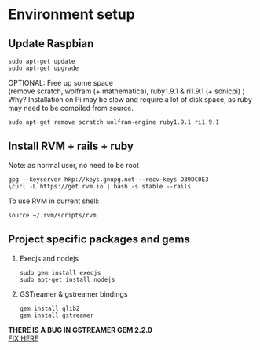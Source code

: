 Environment setup
=================

Update Raspbian
---------------

```shell
sudo apt-get update
sudo apt-get upgrade
```
    
OPTIONAL: Free up some space  
(remove scratch, wolfram (+ mathematica), ruby1.9.1 & ri1.9.1 (+ sonicpi) )  
Why? Installation on Pi may be slow and require a lot of disk space, as ruby 
may need to be compiled from source.

```shell
sudo apt-get remove scratch wolfram-engine ruby1.9.1 ri1.9.1
```
    
Install RVM + rails + ruby
--------------------------

Note: as normal user, no need to be root

```shell
gpg --keyserver hkp://keys.gnupg.net --recv-keys D39DC0E3
\curl -L https://get.rvm.io | bash -s stable --rails
```

To use RVM in current shell:

```shell
source ~/.rvm/scripts/rvm
```

Project specific packages and gems
----------------------------------

1. Execjs and nodejs

    ```shell
    sudo gem install execjs
    sudo apt-get install nodejs
    ```

2. GSTreamer & gstreamer bindings

    ```shell
    gem install glib2
    gem install gstreamer
    ```
    
**THERE IS A BUG IN GSTREAMER GEM 2.2.0**  
[FIX HERE][gstreamer fix]

[gstreamer fix]: https://github.com/ruby-gnome2/ruby-gnome2/commit/29dd9ccdf06b2fe7d9f5cf6ace886bb89adcebf2 "Gstreamer 2.2.0 fix"
